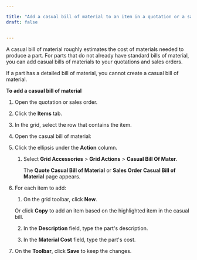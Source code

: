 ```yaml
---

title: "Add a casual bill of material to an item in a quotation or a sales order"
draft: false


---
```


A casual bill of material roughly estimates the cost of materials needed to produce a part. For parts that do not already have standard bills of material, you can add casual bills of materials to your quotations and sales orders.

If a part has a detailed bill of material, you cannot create a casual bill of material.

**To add a casual bill of material**

1.  Open the quotation or sales order.

2.  Click the **Items** tab.

3.  In the grid, select the row that contains the item.

4.  Open the casual bill of material:

5.  Click the ellipsis under the **Action** column.
    
    1.  Select **Grid Accessories** > **Grid Actions** > **Casual Bill Of Mater**.

        The **Quote Casual Bill of Material** or **Sales Order Casual Bill of Material** page appears.

6.  For each item to add:

    1.  On the grid toolbar, click **New**.

    Or click **Copy** to add an item based on the highlighted item in the casual bill.

    2.  In the **Description** field, type the part's description.

    3.  In the **Material Cost** field, type the part's cost.

7.  On the **Toolbar**, click **Save** to keep the changes.